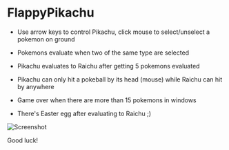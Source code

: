 # FlappyPikachu

* Use arrow keys to control Pikachu, click mouse to select/unselect a pokemon on ground

* Pokemons evaluate when two of the same type are selected

* Pikachu evaluates to Raichu after getting 5 pokemons evaluated

* Pikachu can only hit a pokeball by its head (mouse) while Raichu can hit by anywhere

* Game over when there are more than 15 pokemons in windows

* There's Easter egg after evaluating to Raichu ;)

![Screenshot](https://github.com/zenithanu/FlappyPikachu/blob/master/Screenshot.jpg)

Good luck!

